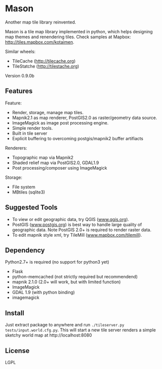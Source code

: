 Mason
=====

Another map tile library reinvented.

Mason is a tile map library implemented in python, which helps designing map themes 
and renendering tiles.
Check samples at Mapbox: http://tiles.mapbox.com/kotaimen.

Similar wheels:
*  TileCache (http://tilecache.org)
*  TileStatche (http://tilestache.org)

Version 0.9.0b

Features
--------

Feature:
* Render, storage, manage map tiles.
* Mapnik2.1 as map renderer, PostGIS2.0 as raster/geometry data source.
* ImageMagick as image post processing engine.
* Simple render tools.
* Built in tile server
* Explicit buffering to overcoming postgis/mapnik2 buffer artifiacts 

Renderers:
* Topographic map via Mapnik2
* Shaded relief map via PostGIS2.0, GDAL1.9
* Post processing/composer using ImageMagick

Storage:
* File system
* MBtiles (sqlite3)

Suggested Tools
---------------
* To view or edit geographic data, try QGIS (www.qgis.org).
* PostGIS (www.postgis.org) is best way to handle large quality of geographic data.
  Note PostGIS 2.0+ is required to render raster data.
* To edit mapnik style xml, try TileMill (www.mapbox.com/tilemill).  

Dependency
----------
Python2.7+ is required (no support for python3 yet)

- Flask
- python-memcached (not strictly required but recommendend)
- mapnik 2.1.0 (2.0+ will work, but with limited function)
- ImageMagick
- GDAL 1.9 (with python binding)
- imagemagick

Install
-------
Just extract package to anywhere and run `./tileserver.py tests/input.world.cfg.py`.
This will start a new tile server renders a simple sketchy world map at 
http://localhost:8080

License
-------
LGPL
